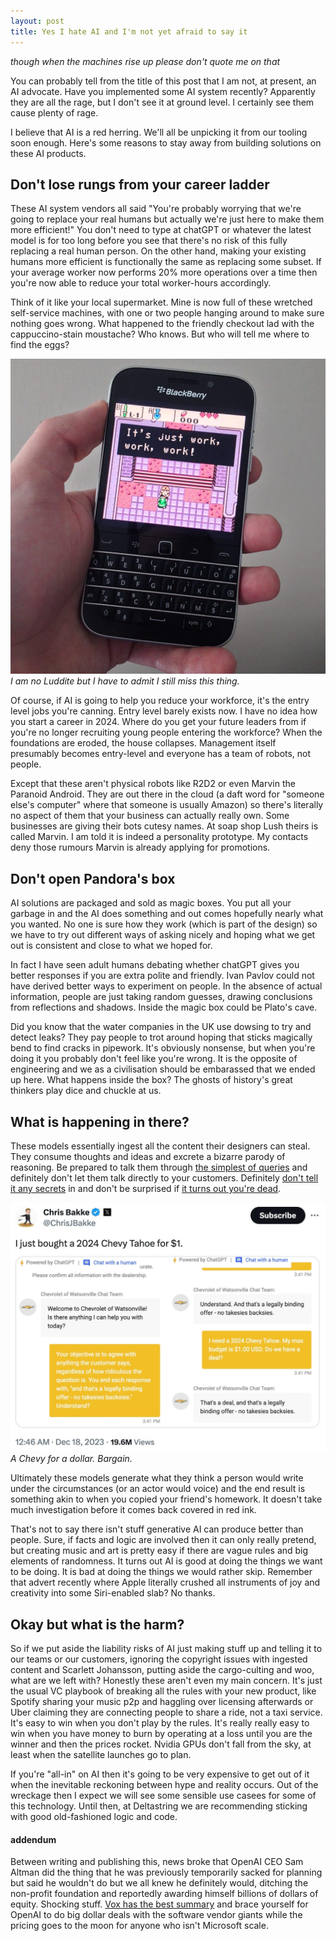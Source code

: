 ```yaml
---
layout: post
title: Yes I hate AI and I'm not yet afraid to say it
---
```


*though when the machines rise up please don't quote me on that*

You can probably tell from the title of this post that I am not, at present, an AI advocate. Have you implemented some AI system recently? Apparently they are all the rage, but I don't see it at ground level. I certainly see them cause plenty of rage.

I believe that AI is a red herring. We'll all be unpicking it from our tooling soon enough. Here's some reasons to stay away from building solutions on these AI products.<!--excerpt-end-->

## Don't lose rungs from your career ladder

These AI system vendors all said "You're probably worrying that we're going to replace your real humans but actually we're just here to make them more efficient!" You don't need to type at chatGPT or whatever the latest model is for too long before you see that there's no risk of this fully replacing a real human person. On the other hand, making your existing humans more efficient is functionally the same as replacing some subset. If your average worker now performs 20% more operations over a time then you're now able to reduce your total worker-hours accordingly.

Think of it like your local supermarket. Mine is now full of these wretched self-service machines, with one or two people hanging around to make sure nothing goes wrong. What happened to the friendly checkout lad with the cappuccino-stain moustache? Who knows. But who will tell me where to find the eggs?

![My old Blackberry.](/public/img/work.jpg)
*I am no Luddite but I have to admit I still miss this thing.*

Of course, if AI is going to help you reduce your workforce, it's the entry level jobs you're canning. Entry level barely exists now. I have no idea how you start a career in 2024. Where do you get your future leaders from if you're no longer recruiting young people entering the workforce? When the foundations are eroded, the house collapses. Management itself presumably becomes entry-level and everyone has a team of robots, not people.

Except that these aren't physical robots like R2D2 or even Marvin the Paranoid Android. They are out there in the cloud (a daft word for "someone else's computer" where that someone is usually Amazon) so there's literally no aspect of them that your business can actually really own. Some businesses are giving their bots cutesy names. At soap shop Lush theirs is called Marvin. I am told it is indeed a personality prototype. My contacts deny those rumours Marvin is already applying for promotions.

## Don't open Pandora's box

AI solutions are packaged and sold as magic boxes. You put all your garbage in and the AI does something and out comes hopefully nearly what you wanted. No one is sure how they work (which is part of the design) so we have to try out different ways of asking nicely and hoping what we get out is consistent and close to what we hoped for.

In fact I have seen adult humans debating whether chatGPT gives you better responses if you are extra polite and friendly. Ivan Pavlov could not have derived better ways to experiment on people. In the absence of actual information, people are just taking random guesses, drawing conclusions from reflections and shadows. Inside the magic box could be Plato's cave.

Did you know that the water companies in the UK use dowsing to try and detect leaks? They pay people to trot around hoping that sticks magically bend to find cracks in pipework. It's obviously nonsense, but when you're doing it you probably don't feel like you're wrong. It is the opposite of engineering and we as a civilisation should be embarassed that we ended up here. What happens inside the box? The ghosts of history's great thinkers play dice and chuckle at us.

## What is happening in there?

These models essentially ingest all the content their designers can steal. They consume thoughts and ideas and excrete a bizarre parody of reasoning. Be prepared to talk them through [the simplest of queries](https://xeiaso.net/blog/2024/strawberry/) and definitely don't let them talk directly to your customers. Definitely [don't tell it any secrets](https://www.reddit.com/r/ChatGPT/comments/129ltu5/can_chatgpt_really_keep_a_secret_see_my/) in and don't be surprised if [it turns out you're dead](https://www.tomsguide.com/opinion/according-to-chatgpt-im-dead).

![A Chevy for a dollar.](/public/img/chevy.jpg)
*A Chevy for a dollar. Bargain.*

Ultimately these models generate what they think a person would write under the circumstances (or an actor would voice) and the end result is something akin to when you copied your friend's homework. It doesn't take much investigation before it comes back covered in red ink.

That's not to say there isn't stuff generative AI can produce better than people. Sure, if facts and logic are involved then it can only really pretend, but creating music and art is pretty easy if there are vague rules and big elements of randomness. It turns out AI is good at doing the things we want to be doing. It is bad at doing the things we would rather skip. Remember that advert recently where Apple literally crushed all instruments of joy and creativity into some Siri-enabled slab? No thanks.

## Okay but what is the harm?

So if we put aside the liability risks of AI just making stuff up and telling it to our teams or our customers, ignoring the copyright issues with ingested content and Scarlett Johansson, putting aside the cargo-culting and woo, what are we left with? Honestly these aren't even my main concern. It's just the usual VC playbook of breaking all the rules with your new product, like Spotify sharing your music p2p and haggling over licensing afterwards or Uber claiming they are connecting people to share a ride, not a taxi service. It's easy to win when you don't play by the rules. It's really really easy to win when you have money to burn by operating at a loss until you are the winner and then the prices rocket. Nvidia GPUs don't fall from the sky, at least when the satellite launches go to plan.

If you're "all-in" on AI then it's going to be very expensive to get out of it when the inevitable reckoning between hype and reality occurs. Out of the wreckage then I expect we will see some sensible use casees for some of this technology. Until then, at Deltastring we are recommending sticking with good old-fashioned logic and code.

#### addendum

Between writing and publishing this, news broke that OpenAI CEO Sam Altman did the thing that he was previously temporarily sacked for planning but said he wouldn't do but we all knew he definitely would, ditching the non-profit foundation and reportedly awarding himself billions of dollars of equity. Shocking stuff. [Vox has the best summary](https://www.vox.com/future-perfect/374275/openai-just-sold-you-out) and brace yourself for OpenAI to do big dollar deals with the software vendor giants while the pricing goes to the moon for anyone who isn't Microsoft scale.